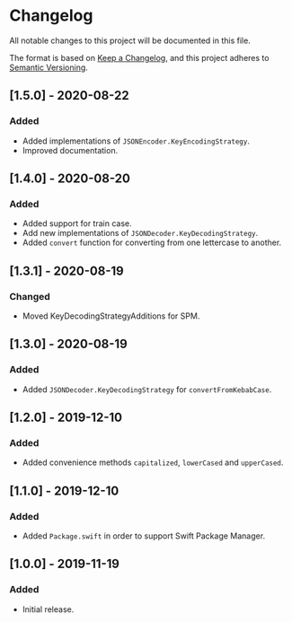 # Changelog
All notable changes to this project will be documented in this file.

The format is based on [Keep a Changelog](https://keepachangelog.com/en/1.0.0/),
and this project adheres to [Semantic Versioning](https://semver.org/spec/v2.0.0.html).

## [1.5.0] - 2020-08-22
### Added
- Added implementations of `JSONEncoder.KeyEncodingStrategy`.
- Improved documentation.

## [1.4.0] - 2020-08-20
### Added
- Added support for train case.
- Add new implementations of `JSONDecoder.KeyDecodingStrategy`.
- Added `convert` function for converting from one lettercase to another.

## [1.3.1] - 2020-08-19
### Changed
- Moved KeyDecodingStrategyAdditions for SPM.

## [1.3.0] - 2020-08-19
### Added
- Added `JSONDecoder.KeyDecodingStrategy` for `convertFromKebabCase`.

## [1.2.0] - 2019-12-10
### Added
- Added convenience methods `capitalized`, `lowerCased` and `upperCased`.

## [1.1.0] - 2019-12-10
### Added
- Added `Package.swift` in order to support Swift Package Manager.

## [1.0.0] - 2019-11-19
### Added
- Initial release.
